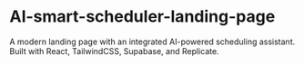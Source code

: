 # AI-smart-scheduler-landing-page
A modern landing page with an integrated AI-powered scheduling assistant. Built with React, TailwindCSS, Supabase, and Replicate.
